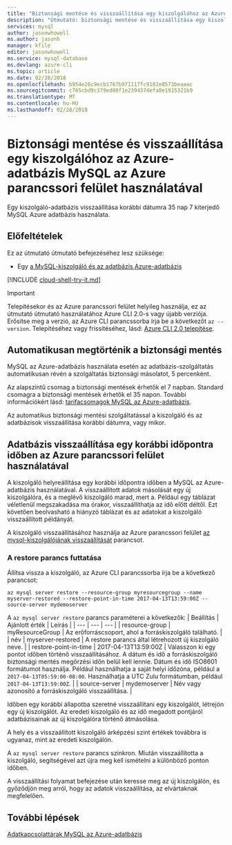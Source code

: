 ```yaml
---
title: "Biztonsági mentése és visszaállítása egy kiszolgálóhoz az Azure-adatbázis MySQL"
description: "Útmutató: biztonsági mentése és visszaállítása egy kiszolgálóhoz az Azure-adatbázis a MySQL az Azure parancssori felület használatával."
services: mysql
author: jasonwhowell
ms.author: jasonh
manager: kfile
editor: jasonwhowell
ms.service: mysql-database
ms.devlang: azure-cli
ms.topic: article
ms.date: 02/28/2018
ms.openlocfilehash: b954e26c9ecb1767b971117fc9102e8573beaaac
ms.sourcegitcommit: c765cbd9c379ed00f1e2394374efa8e1915321b9
ms.translationtype: MT
ms.contentlocale: hu-HU
ms.lasthandoff: 02/28/2018
---
```

# <a name="how-to-backup-and-restore-a-server-in-azure-database-for-mysql-by-using-the-azure-cli"></a>Biztonsági mentése és visszaállítása egy kiszolgálóhoz az Azure-adatbázis MySQL az Azure parancssori felület használatával

Egy kiszolgáló-adatbázis visszaállítása korábbi dátumra 35 nap 7 kiterjedő MySQL Azure adatbázis használata.

## <a name="prerequisites"></a>Előfeltételek
Ez az útmutató útmutató befejezéséhez lesz szüksége:
- Egy [a MySQL-kiszolgáló és az adatbázis Azure-adatbázis](quickstart-create-mysql-server-database-using-azure-portal.md)

[!INCLUDE [cloud-shell-try-it.md](../../includes/cloud-shell-try-it.md)]

> [!IMPORTANT]
> Telepítésekor és az Azure parancssori felület helyileg használja, ez az útmutató útmutató használatához Azure CLI 2.0-s vagy újabb verziója. Erősítse meg a verzió, az Azure CLI parancssorba írja be a következőt `az --version`. Telepítéséhez vagy frissítéséhez, lásd: [Azure CLI 2.0 telepítése]( /cli/azure/install-azure-cli).

## <a name="backup-happens-automatically"></a>Automatikusan megtörténik a biztonsági mentés
MySQL az Azure-adatbázis használata esetén az adatbázis-szolgáltatás automatikusan révén a szolgáltatás biztonsági másolatot, 5 percenként. 

Az alapszintű csomag a biztonsági mentések érhetők el 7 napban. Standard csomagra a biztonsági mentések érhetők el 35 napon. További információkért lásd: [tarifacsomagok MySQL az Azure-adatbázis](concepts-pricing-tiers.md).

Az automatikus biztonsági mentési szolgáltatással a kiszolgáló és az adatbázisok visszaállítása korábbi dátumra, vagy mikor.

## <a name="restore-a-database-to-a-previous-point-in-time-by-using-the-azure-cli"></a>Adatbázis visszaállítása egy korábbi időpontra időben az Azure parancssori felület használatával
A kiszolgáló helyreállítása egy korábbi időpontra időben a MySQL az Azure-adatbázis használatával. A visszaállított adatok másolását egy új kiszolgálóra, és a meglévő kiszolgáló marad, mert a. Például egy táblázat véletlenül megszakadása ma órakor, visszaállíthatja az idő előtt déltől. Ezt követően beolvasható a hiányzó táblázat és az adatokat a kiszolgáló visszaállított példányát. 

A kiszolgáló visszaállításához használja az Azure parancssori felület [az mysql-kiszolgálójának visszaállítását](/cli/azure/mysql/server#az_mysql_server_restore) parancsot.

### <a name="run-the-restore-command"></a>A restore parancs futtatása

Állítsa vissza a kiszolgáló, az Azure CLI parancssorba írja be a következő parancsot:

```azurecli-interactive
az mysql server restore --resource-group myresourcegroup --name myserver-restored --restore-point-in-time 2017-04-13T13:59:00Z --source-server mydemoserver
```

A `az mysql server restore` parancs paraméterei a következők:
| Beállítás | Ajánlott érték | Leírás  |
| --- | --- | --- |
| resource-group | myResourceGroup |  Az erőforráscsoport, ahol a forráskiszolgáló található.  |
| név | myserver-restored | A restore parancs által létrehozott új kiszolgáló neve. |
| restore-point-in-time | 2017-04-13T13:59:00Z | Válasszon ki egy pontot időben történő visszaállításához. A dátum és idő a forráskiszolgáló biztonsági mentés megőrzési időn belül kell lennie. Dátum és idő ISO8601 formátumot használja. Például használhatja a saját helyi időzóna, például a `2017-04-13T05:59:00-08:00`. Használhatja a UTC Zulu formátumban, például `2017-04-13T13:59:00Z`. |
| source-server | mydemoserver | Név vagy azonosító a forráskiszolgáló visszaállítása. |

Időben egy korábbi állapotba szeretné visszaállítani egy kiszolgálót, létrejön egy új kiszolgálót. Az eredeti kiszolgáló és az idő megadott pontjáról adatbázisainak az új kiszolgálóra történő átmásolása.

A hely és a visszaállított kiszolgáló árképzési szint értékek továbbra is ugyanaz, mint az eredeti kiszolgálón. 

A `az mysql server restore` parancs szinkron. Miután visszaállította a kiszolgáló, segítségével azt újra meg kell ismételni a különböző ponton időben. 

A visszaállítási folyamat befejezése után keresse meg az új kiszolgálón, és győződjön meg arról, hogy az adatok visszaállítása, az elvártaknak megfelelően.

## <a name="next-steps"></a>További lépések
[Adatkapcsolattárak MySQL az Azure-adatbázis](concepts-connection-libraries.md)
